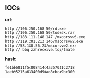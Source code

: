 
## IOCs

__url__:

```text
http://106.250.168.50/rd.exe
http://106.250.168.50/todesk.rar
http://183.111.148.147 /mscorsvw2.exe
http://119.201.213.146/mscorsvw2.exe
http://58.180.56.28/mscorsvw2.exe
http:// bbq.zzhreceive.top/tmate
```
__hash__:

```text
fe1bb6811f5c808414c4a357031c2718
1aeb95215a633400d90ad8cbca9bc300
```